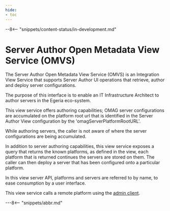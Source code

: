 ```yaml
---
hide:
- toc
---
```


<!-- SPDX-License-Identifier: CC-BY-4.0 -->
<!-- Copyright Contributors to the Egeria project. -->

--8<-- "snippets/content-status/in-development.md"
  
# Server Author Open Metadata View Service (OMVS)


The Server Author Open Metadata View Service (OMVS) is an Integration View Service that supports Server Author UI operations
that retrieve, author and deploy server configurations.

The purpose of this interface is to enable an IT Infrastructure Architect to author servers in the Egeria eco-system.


This view service offers authoring capabilities; OMAG server configurations are accumulated on the
platform root url that is identified in the Server Author View configuration by the 'omagServerPlatformRootURL'.

While authoring servers, the caller is  not aware of where the server configurations are being accumulated.

In addition to server authoring capabilities, this view service exposes a query that returns the known platforms,
as defined in the view, each platform that is returned continues the servers are stored on them. The caller can
then deploy a server that has been configured onto a particular platform.

In this view server API, platforms and servers are referred to by name, to ease consumption by a user interface.

This view service calls a remote platform using the [admin client](/egeria-docs/services/admin-services).

---8<-- "snippets/abbr.md"
